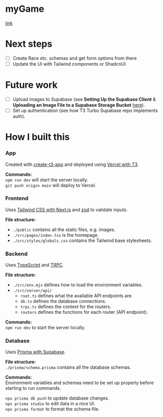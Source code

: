 # myGame

[link](https://supabase-game.vercel.app/)

# Next steps

- [ ] Create Race etc. schemas and get form options from there
- [ ] Update the UI with Tailwind components or ShadcnUI

# Future work

- [ ] Upload images to Supabase (see **Setting Up the Supabase Client** & **Uploading an Image File to a Supabase
  Storage Bucket** [here](https://www.makeuseof.com/next-js-upload-images-supabase-storage-bucket/)).
- [ ] Set up authentication (see how T3 Turbo Supabase repo implements auth).

# How I built this

### App

Created with [create-t3-app](https://create.t3.gg/) and deployed
using [Vercel with T3](https://create.t3.gg/en/deployment/vercel).

**Commands:**  
`npm run dev` will start the server locally.  
`git push origin main` will deploy to Vercel.

### Frontend

Uses [Tailwind CSS with Next.js](https://tailwindcss.com/docs/guides/nextjs) and [zod](https://zod.dev/) to validate
inputs.

**File structure:**

- `./public` contains all the static files, e.g. images.
- `./src/pages/index.tsx` is the homepage.
- `./src/styles/globals.css` contains the Tailwind base stylesheets.

### Backend

Uses [TypeScript](https://www.typescriptlang.org/) and [TRPC](https://trpc.io/).

**File structure:**

- `./src/env.mjs` defines how to load the environment variables.
- `./src/server/api/`
    - `root.ts` defines what the available API endpoints are.
    - `db.ts` defines the database connections.
    - `trpc.ts` defines the context for the routers.
    - `routers` defines the functions for each router (API endpoint).

**Commands:**  
`npm run dev` to start the server locally.

### Database

Uses [Prisma with Supabase](https://www.prisma.io/docs/guides/database/supabase).

**File structure:**  
`./prisma/schema.prisma` contains all the database schemas.

**Commands:**  
Environment variables and schemas need to be set up properly before starting to run commands.

`npx prisma db push` to update database changes.  
`npx prisma studio` to edit data in a nice UI.  
`npx prisma format` to format the schema file.